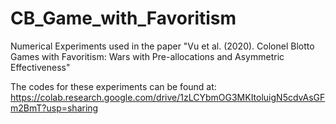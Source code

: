 # CB_Game_with_Favoritism
Numerical Experiments used in the paper "Vu et al. (2020). Colonel Blotto Games with Favoritism: Wars with Pre-allocations and Asymmetric Effectiveness"

The codes for these experiments can be found at:
https://colab.research.google.com/drive/1zLCYbmOG3MKItoluigN5cdvAsGFm2BmT?usp=sharing
